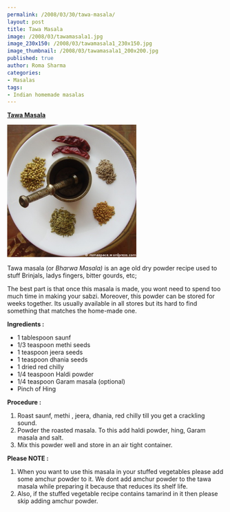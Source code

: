 ```yaml
--- 
permalink: /2008/03/30/tawa-masala/
layout: post
title: Tawa Masala
image: /2008/03/tawamasala1.jpg
image_230x150: /2008/03/tawamasala1_230x150.jpg
image_thumbnail: /2008/03/tawamasala1_200x200.jpg
published: true
author: Roma Sharma
categories: 
- Masalas
tags:
- Indian homemade masalas
---
```

<span style="text-decoration:underline;"><strong>Tawa Masala</strong></span>

<a title="tawamasala1.jpg" href="/2008/03/tawamasala1.jpg"><img src="/2008/03/tawamasala1.jpg" alt="tawamasala1.jpg" /></a>

Tawa masala (or <em>Bharwa Masala)</em> is an age old dry powder recipe used to stuff Brinjals, ladys fingers, bitter gourds, etc;

The best part is that once this masala is made, you wont need to spend too much time in making your sabzi. Moreover, this powder can be stored for weeks together. Its usually available in all stores but its hard to find something that matches the home-made one.

<strong>Ingredients :</strong>
<ul>
	<li>1 tablespoon saunf</li>
	<li>1/3 teaspoon methi seeds</li>
	<li>1 teaspoon jeera seeds</li>
	<li>1 teaspoon dhania seeds</li>
	<li>1 dried red chilly</li>
	<li>1/4 teaspoon Haldi powder</li>
	<li>1/4 teaspoon Garam masala (optional)</li>
	<li>Pinch of Hing</li>
</ul>
<strong>Procedure :</strong>
<ol>
	<li>Roast saunf, methi , jeera, dhania, red chilly till you get a crackling sound.</li>
	<li>Powder the roasted masala. To this add haldi powder, hing, Garam masala and salt.</li>
	<li>Mix this powder well and store in an air tight container.</li>
</ol>
<strong>Please NOTE :</strong>
<ol>
	<li>When you want to use this masala in your stuffed vegetables please add some amchur powder to it. We dont add amchur powder to the tawa masala while preparing it because that reduces its shelf life.</li>
	<li>Also, if the stuffed vegetable recipe contains tamarind in it then please skip adding amchur powder.</li>
</ol>
